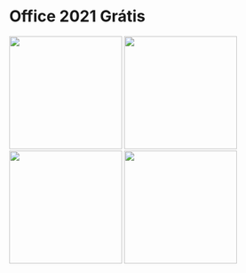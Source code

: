 # Office 2021 Grátis
[<img src="https://github.com/Portal-Tech/vectors1/blob/main/msoffice-gitbutton.svg" width="203"/>](https://www.microsoft.com/pt-br/microsoft-365/)
[<img src="https://github.com/Portal-Tech/vectors1/blob/main/video-gitbutton.svg" width="203"/>](https://www.youtube.com/channel/UC7z1JWIpu-7eats7caMd1tw)
[<img src="https://github.com/Portal-Tech/vectors1/blob/main/download-gitbutton.svg" width="203"/>](https://www.mediafire.com/file/b78m2hlhswilb2t/ProPlus2021Retail.7z/file)
[<img src="https://github.com/Portal-Tech/vectors1/blob/main/donate-gitbutton.svg" width="203"/>](https://pag.ae/7WriGyS13)
